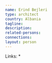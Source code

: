 ```yaml
---
name: Erind Bejleri
type: architect
country: Albania
tagline:
description:
related-persons:
connections:
layout: person
---
```

Links:
*
